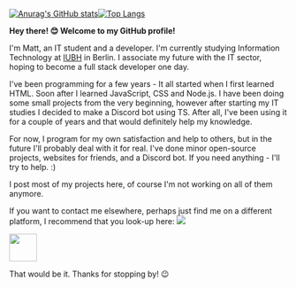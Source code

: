 [![Anurag's GitHub stats](https://github-readme-stats.vercel.app/api?username=mattszymanko&show_icons=true&theme=tokyonight&hide=contribs&count_private=true)](https://github.com/anuraghazra/github-readme-stats)[![Top Langs](https://github-readme-stats.vercel.app/api/top-langs/?username=mattszymanko&layout=compact&theme=tokyonight)](https://github.com/anuraghazra/github-readme-stats)


**Hey there! 😊 Welcome to my GitHub profile!**

I'm Matt, an IT student and a developer. I'm currently studying Information Technology at [IUBH](https://www.iubh-international.com/) in Berlin. I associate my future with the IT sector, hoping to become a full stack developer one day.

I've been programming for a few years - It all started when I first learned HTML. Soon after I learned JavaScript, CSS and Node.js. I have been doing some small projects from the very beginning, however after starting my IT studies I decided to make a Discord bot using TS. After all, I've been using it for a couple of years and that would definitely help my knowledge.

For now, I program for my own satisfaction and help to others, but in the future I'll probably deal with it for real. I've done minor open-source projects, websites for friends, and a Discord bot. If you need anything - I'll try to help. :)

I post most of my projects here, of course I'm not working on all of them anymore.


If you want to contact me elsewhere, perhaps just find me on a different platform, I recommend that you look-up here:
<a href="https://discordapp.com/users/141347718088884224" target="_blank" rel="noopener noreferrer"><img src="https://img.shields.io/badge/Discord-mattszymanko%23-blue" /></a>


<a href="https://steamcommunity.com/profiles/76561198215589227/" target="_blank" rel="noopener noreferrer"><img src="https://upload.wikimedia.org/wikipedia/commons/thumb/8/83/Steam_icon_logo.svg/1024px-Steam_icon_logo.svg.png" width="50" height="50"/></a>


That would be it. Thanks for stopping by! 😉
